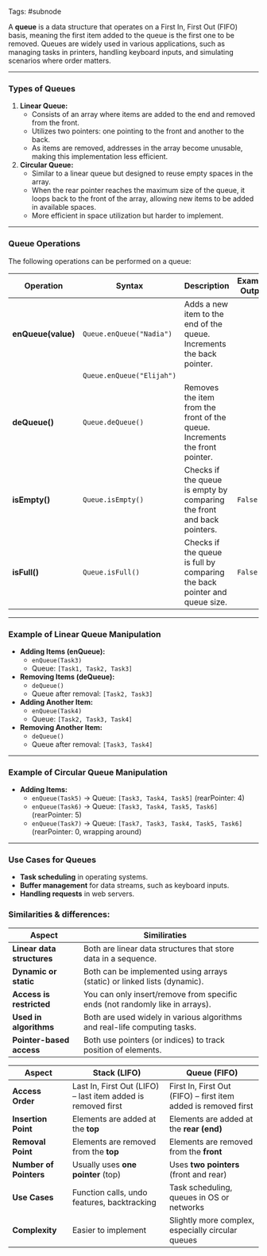 Tags: #subnode 

A **queue** is a data structure that operates on a First In, First Out (FIFO) basis, meaning the first item added to the queue is the first one to be removed. Queues are widely used in various applications, such as managing tasks in printers, handling keyboard inputs, and simulating scenarios where order matters.

---
### **Types of Queues**
1. **Linear Queue:**
    - Consists of an array where items are added to the end and removed from the front.
    - Utilizes two pointers: one pointing to the front and another to the back.
    - As items are removed, addresses in the array become unusable, making this implementation less efficient.
2. **Circular Queue:**
    - Similar to a linear queue but designed to reuse empty spaces in the array.
    - When the rear pointer reaches the maximum size of the queue, it loops back to the front of the array, allowing new items to be added in available spaces.
    - More efficient in space utilization but harder to implement.
---
### **Queue Operations**
The following operations can be performed on a queue:

|**Operation**|**Syntax**|**Description**|**Example Output**|
|---|---|---|---|
|**enQueue(value)**|`Queue.enQueue("Nadia")`|Adds a new item to the end of the queue. Increments the back pointer.||
||`Queue.enQueue("Elijah")`|||
|**deQueue()**|`Queue.deQueue()`|Removes the item from the front of the queue. Increments the front pointer.||
|**isEmpty()**|`Queue.isEmpty()`|Checks if the queue is empty by comparing the front and back pointers.|`False`|
|**isFull()**|`Queue.isFull()`|Checks if the queue is full by comparing the back pointer and queue size.|`False`|

---
### **Example of Linear Queue Manipulation**
- **Adding Items (enQueue):**
    - `enQueue(Task3)`
    - Queue: `[Task1, Task2, Task3]`
- **Removing Items (deQueue):**
    - `deQueue()`
    - Queue after removal: `[Task2, Task3]`
- **Adding Another Item:**
    - `enQueue(Task4)`
    - Queue: `[Task2, Task3, Task4]`
- **Removing Another Item:**
    - `deQueue()`
    - Queue after removal: `[Task3, Task4]`
---
### **Example of Circular Queue Manipulation**
- **Adding Items:**
    - `enQueue(Task5)` → Queue: `[Task3, Task4, Task5]` (rearPointer: 4)
    - `enQueue(Task6)` → Queue: `[Task3, Task4, Task5, Task6]` (rearPointer: 5)
    - `enQueue(Task7)` → Queue: `[Task7, Task3, Task4, Task5, Task6]` (rearPointer: 0, wrapping around)
---
### **Use Cases for Queues**
- **Task scheduling** in operating systems.
- **Buffer management** for data streams, such as keyboard inputs.
- **Handling requests** in web servers.
### Similarities & differences:
| **Aspect**                 | Similiraties                                                                 |     |
| -------------------------- | ---------------------------------------------------------------------------- | --- |
| **Linear data structures** | Both are linear data structures that store data in a sequence.               |     |
| **Dynamic or static**      | Both can be implemented using arrays (static) or linked lists (dynamic).     |     |
| **Access is restricted**   | You can only insert/remove from specific ends (not randomly like in arrays). |     |
| **Used in algorithms**     | Both are used widely in various algorithms and real-life computing tasks.    |     |
| **Pointer-based access**   | Both use pointers (or indices) to track position of elements.                |     |

|**Aspect**|**Stack** (LIFO)|**Queue** (FIFO)|
|---|---|---|
|**Access Order**|Last In, First Out (LIFO) – last item added is removed first|First In, First Out (FIFO) – first item added is removed first|
|**Insertion Point**|Elements are added at the **top**|Elements are added at the **rear (end)**|
|**Removal Point**|Elements are removed from the **top**|Elements are removed from the **front**|
|**Number of Pointers**|Usually uses **one pointer** (top)|Uses **two pointers** (front and rear)|
|**Use Cases**|Function calls, undo features, backtracking|Task scheduling, queues in OS or networks|
|**Complexity**|Easier to implement|Slightly more complex, especially circular queues|